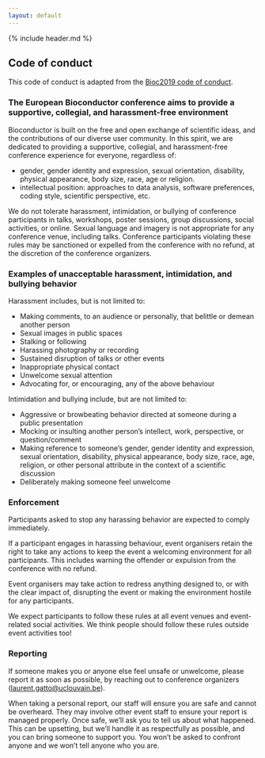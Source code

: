 ```yaml
---
layout: default
---
```


{% include header.md %}

## Code of conduct

This code of conduct is adapted from the [Bioc2019 code of conduct](http://bioc2019.bioconductor.org/code_of_conduct). 

### The European Bioconductor conference aims to provide a supportive, collegial, and harassment-free environment

Bioconductor is built on the free and open exchange of scientific
ideas, and the contributions of our diverse user community. In this spirit, we are dedicated to providing a supportive, collegial, and harassment-free conference experience for everyone, regardless of:

* gender, gender identity and expression, sexual orientation, disability, physical appearance, body size, race, age or religion.
* intellectual position: approaches to data analysis, software preferences, coding style, scientific perspective, etc.

We do not tolerate harassment, intimidation, or bullying of conference participants in talks, workshops, poster sessions, group discussions, social activities, or online. Sexual language and imagery is not appropriate for any conference venue, including talks. Conference participants violating these rules may be sanctioned or expelled from the conference with no refund, at the discretion of the conference organizers. 

### Examples of unacceptable harassment, intimidation, and bullying behavior

Harassment includes, but is not limited to:

* Making comments, to an audience or personally, that belittle or demean another person
* Sexual images in public spaces
* Stalking or following
* Harassing photography or recording
* Sustained disruption of talks or other events
* Inappropriate physical contact
* Unwelcome sexual attention
* Advocating for, or encouraging, any of the above behaviour

Intimidation and bullying include, but are not limited to:

* Aggressive or browbeating behavior directed at someone during a public presentation
* Mocking or insulting another person’s intellect, work, perspective, or question/comment
* Making reference to someone’s gender, gender identity and expression, sexual orientation, disability, physical appearance, body size, race, age, religion, or other personal attribute in the context of a scientific discussion
* Deliberately making someone feel unwelcome

### Enforcement

Participants asked to stop any harassing behavior are expected to comply immediately.

If a participant engages in harassing behaviour, event organisers retain the right to take any actions to keep the event a welcoming environment for all participants. This includes warning the offender or expulsion from the conference with no refund.

Event organisers may take action to redress anything designed to, or with the clear impact of, disrupting the event or making the environment hostile for any participants.

We expect participants to follow these rules at all event venues and event-related social activities. We think people should follow these rules outside event activities too!

### Reporting

If someone makes you or anyone else feel unsafe or unwelcome, please report it as soon as possible, by reaching out to conference organizers (laurent.gatto@uclouvain.be). 

When taking a personal report, our staff will ensure you are safe and cannot be overheard. They may involve other event staff to ensure your report is managed properly. Once safe, we’ll ask you to tell us about what happened. This can be upsetting, but we’ll handle it as respectfully as possible, and you can bring someone to support you. You won’t be asked to confront anyone and we won’t tell anyone who you are.


